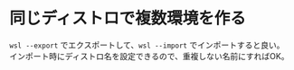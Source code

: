 # 同じディストロで複数環境を作る

`wsl --export` でエクスポートして、`wsl --import` でインポートすると良い。  
インポート時にディストロ名を設定できるので、重複しない名前にすればOK。
